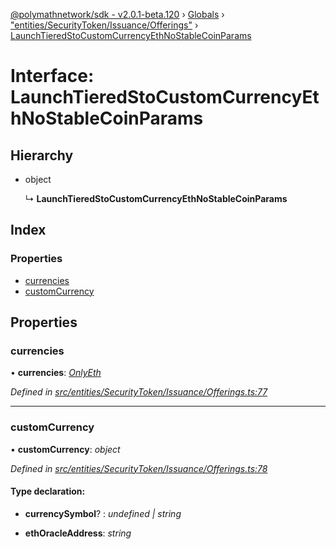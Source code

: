 [@polymathnetwork/sdk - v2.0.1-beta.120](../README.md) › [Globals](../globals.md) › ["entities/SecurityToken/Issuance/Offerings"](../modules/_entities_securitytoken_issuance_offerings_.md) › [LaunchTieredStoCustomCurrencyEthNoStableCoinParams](_entities_securitytoken_issuance_offerings_.launchtieredstocustomcurrencyethnostablecoinparams.md)

# Interface: LaunchTieredStoCustomCurrencyEthNoStableCoinParams

## Hierarchy

- object

  ↳ **LaunchTieredStoCustomCurrencyEthNoStableCoinParams**

## Index

### Properties

- [currencies](_entities_securitytoken_issuance_offerings_.launchtieredstocustomcurrencyethnostablecoinparams.md#currencies)
- [customCurrency](_entities_securitytoken_issuance_offerings_.launchtieredstocustomcurrencyethnostablecoinparams.md#customcurrency)

## Properties

### currencies

• **currencies**: _[OnlyEth](../modules/_entities_securitytoken_issuance_offerings_.md#onlyeth)_

_Defined in [src/entities/SecurityToken/Issuance/Offerings.ts:77](https://github.com/PolymathNetwork/polymath-sdk/blob/1da5bc5/src/entities/SecurityToken/Issuance/Offerings.ts#L77)_

---

### customCurrency

• **customCurrency**: _object_

_Defined in [src/entities/SecurityToken/Issuance/Offerings.ts:78](https://github.com/PolymathNetwork/polymath-sdk/blob/1da5bc5/src/entities/SecurityToken/Issuance/Offerings.ts#L78)_

#### Type declaration:

- **currencySymbol**? : _undefined | string_

- **ethOracleAddress**: _string_
